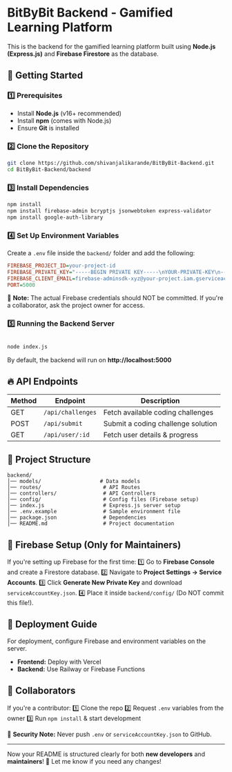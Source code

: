 # BitByBit Backend - Gamified Learning Platform

This is the backend for the gamified learning platform built using **Node.js (Express.js)** and **Firebase Firestore** as the database.

## 🚀 Getting Started

### 1️⃣ Prerequisites
- Install **Node.js** (v16+ recommended)
- Install **npm** (comes with Node.js)
- Ensure **Git** is installed

### 2️⃣ Clone the Repository
```sh
git clone https://github.com/shivanjalikarande/BitByBit-Backend.git
cd BitByBit-Backend/backend
```

### 3️⃣ Install Dependencies
```sh
npm install
npm install firebase-admin bcryptjs jsonwebtoken express-validator
npm install google-auth-library
```

### 4️⃣ Set Up Environment Variables
Create a `.env` file inside the `backend/` folder and add the following:
```ini
FIREBASE_PROJECT_ID=your-project-id
FIREBASE_PRIVATE_KEY="-----BEGIN PRIVATE KEY-----\nYOUR-PRIVATE-KEY\n-----END PRIVATE KEY-----\n"
FIREBASE_CLIENT_EMAIL=firebase-adminsdk-xyz@your-project.iam.gserviceaccount.com
PORT=5000
```
📌 **Note:** The actual Firebase credentials should NOT be committed. If you're a collaborator, ask the project owner for access.

### 5️⃣ Running the Backend Server
```sh

node index.js
```
By default, the backend will run on **http://localhost:5000**

## 🔥 API Endpoints
| Method | Endpoint            | Description                        |
|--------|---------------------|------------------------------------|
| GET    | `/api/challenges`   | Fetch available coding challenges |
| POST   | `/api/submit`       | Submit a coding challenge solution |
| GET    | `/api/user/:id`     | Fetch user details & progress     |

## 📁 Project Structure
```
backend/
│── models/                   # Data models
│── routes/                    # API Routes
│── controllers/               # API Controllers
│── config/                    # Config files (Firebase setup)
│── index.js                   # Express.js server setup
│── .env.example               # Sample environment file
│── package.json               # Dependencies
│── README.md                  # Project documentation
```

## 🔧 Firebase Setup (Only for Maintainers)
If you're setting up Firebase for the first time:
1️⃣ Go to **Firebase Console** and create a Firestore database.
2️⃣ Navigate to **Project Settings → Service Accounts**.
3️⃣ Click **Generate New Private Key** and download `serviceAccountKey.json`.
4️⃣ Place it inside `backend/config/` (Do NOT commit this file!).

## 🚀 Deployment Guide
For deployment, configure Firebase and environment variables on the server.
- **Frontend:** Deploy with Vercel
- **Backend:** Use Railway or Firebase Functions

## 👥 Collaborators
If you're a contributor:
1️⃣ Clone the repo
2️⃣ Request `.env` variables from the owner
3️⃣ Run `npm install` & start development

📌 **Security Note:** Never push `.env` or `serviceAccountKey.json` to GitHub.

---

Now your README is structured clearly for both **new developers** and **maintainers**! 🚀 Let me know if you need any changes!

